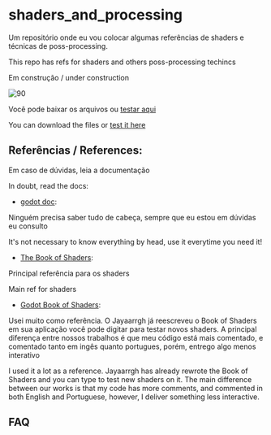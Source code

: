 # shaders_and_processing

Um repositório onde eu vou colocar algumas referências de shaders e técnicas de poss-processing. 

This repo has refs for shaders and others poss-processing techincs 

Em construção / under construction

![90](https://img.ibxk.com.br/2012/6/gifs/under20construction.gif)

Você pode baixar os arquivos ou [testar aqui](https://jaspior.itch.io/shaders-and-stuff)

You can download the files or [test it here](https://jaspior.itch.io/shaders-and-stuff)



## Referências / References:

Em caso de dúvidas, leia a documentação 

In doubt, read the docs:

* [godot doc](https://docs.godotengine.org/en/3.4/index.html):

Ninguém precisa saber tudo de cabeça, sempre que eu estou em dúvidas eu consulto 

It's not necessary to know everything by head, use it everytime you need it!


* [The Book of Shaders](https://thebookofshaders.com/):

Principal referência para os shaders 

Main ref for shaders

* [Godot Book of Shaders](https://github.com/jayaarrgh/BookOfShaders-Godot):

Usei muito como referência. O Jayaarrgh já reescreveu o Book of Shaders em sua aplicação você pode digitar para testar novos shaders. A principal diferença entre nossos trabalhos é que meu código está mais comentado, e comentado tanto em ingês quanto portugues, porém, entrego algo menos interativo

I used it a lot as a reference. Jayaarrgh has already rewrote the Book of Shaders and you can type to test new shaders on it. The main difference between our works is that my code has more comments, and commented in both English and Portuguese, however, I deliver something less interactive.

## FAQ

